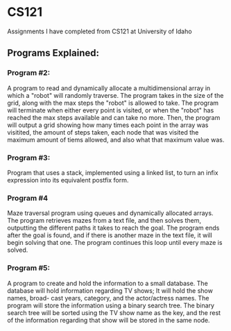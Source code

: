 # CS121
Assignments I have completed from CS121 at University of Idaho

## Programs Explained:

### Program #2:
A program to read and dynamically allocate a multidimensional array in which a "robot" will randomly traverse. The program takes in the size of the grid, along with the max steps the "robot" is allowed to take. The program will terminate when either every point is visited, or when the "robot" has reached the max steps available and can take no more. Then, the program will output a grid showing how many times each point in the array was visitited, the amount of steps taken, each node that was visited the maximum amount of tiems allowed, and also what that maximum value was.

### Program #3:
Program that uses a stack, implemented using a linked list, to turn an infix expression into its equivalent postfix form. 

### Program #4
Maze traversal program using queues and dynamically allocated arrays. The program retrieves mazes from a text file, and then solves them, outputting the different paths it takes to reach the goal. The program ends after the goal is found, and if there is another maze in the text file, it will begin solving that one. The program continues this loop until every maze is solved.

### Program #5:
A program to create and hold the information to a small database. The database will hold information regarding TV shows; It will hold the show names, broad- cast years, category, and the actor/actress names. The program will store the information using a binary search tree. The binary search tree will be sorted using the TV show name as the key, and the rest of the information regarding that show will be stored in the same node.
